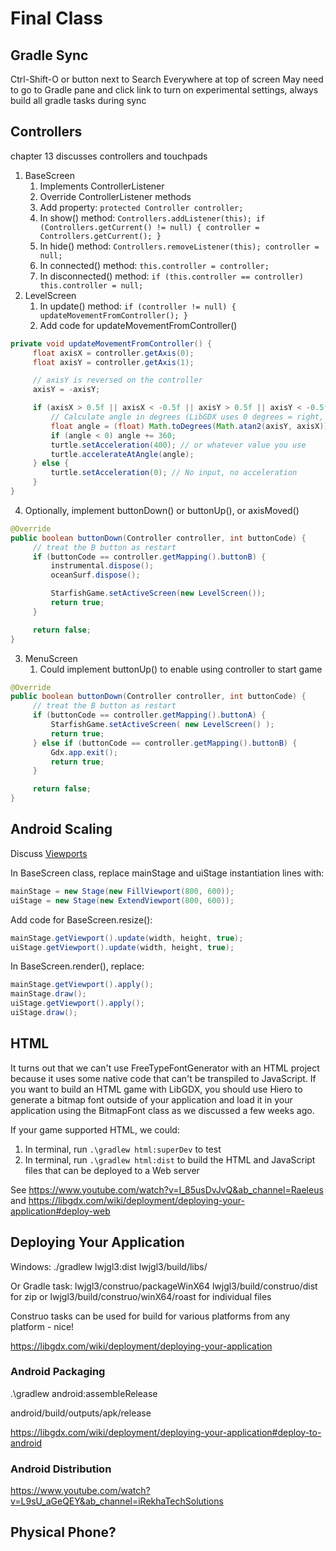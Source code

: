 # Final Class

## Gradle Sync

Ctrl-Shift-O or button next to Search Everywhere at top of screen
May need to go to Gradle pane and click link to turn on experimental settings, always build all gradle tasks during sync

## Controllers

chapter 13 discusses controllers and touchpads

1. BaseScreen
   1. Implements ControllerListener
   2. Override ControllerListener methods
   3. Add property: `protected Controller controller;`
   4. In show() method: `Controllers.addListener(this); if (Controllers.getCurrent() != null) { controller = Controllers.getCurrent(); }`
   5. In hide() method: `Controllers.removeListener(this); controller = null;`
   6. In connected() method: `this.controller = controller;`
   7. In disconnected() method: `if (this.controller == controller) this.controller = null;`
2. LevelScreen
   1. In update() method: `if (controller != null) { updateMovementFromController(); }`
   2. Add code for updateMovementFromController()

```java
private void updateMovementFromController() {
     float axisX = controller.getAxis(0);
     float axisY = controller.getAxis(1);

     // axisY is reversed on the controller
     axisY = -axisY;

     if (axisX > 0.5f || axisX < -0.5f || axisY > 0.5f || axisY < -0.5f) {
         // Calculate angle in degrees (LibGDX uses 0 degrees = right, 90 = up)
         float angle = (float) Math.toDegrees(Math.atan2(axisY, axisX));
         if (angle < 0) angle += 360;
         turtle.setAcceleration(400); // or whatever value you use
         turtle.accelerateAtAngle(angle);
     } else {
         turtle.setAcceleration(0); // No input, no acceleration
     }
}
```

   4. Optionally, implement buttonDown() or buttonUp(), or axisMoved()

```java
@Override
public boolean buttonDown(Controller controller, int buttonCode) {
     // treat the B button as restart
     if (buttonCode == controller.getMapping().buttonB) {
         instrumental.dispose();
         oceanSurf.dispose();

         StarfishGame.setActiveScreen(new LevelScreen());
         return true;
     }

     return false;
}
```

3. MenuScreen
   1. Could implement buttonUp() to enable using controller to start game
  
```java
@Override
public boolean buttonDown(Controller controller, int buttonCode) {
     // treat the B button as restart
     if (buttonCode == controller.getMapping().buttonA) {
         StarfishGame.setActiveScreen( new LevelScreen() );
         return true;
     } else if (buttonCode == controller.getMapping().buttonB) {
         Gdx.app.exit();
         return true;
     }

     return false;
}
```

## Android Scaling

Discuss [Viewports](https://libgdx.com/wiki/graphics/viewports)

In BaseScreen class, replace mainStage and uiStage instantiation lines with:

```java
mainStage = new Stage(new FillViewport(800, 600));
uiStage = new Stage(new ExtendViewport(800, 600));
```

Add code for BaseScreen.resize():

```java
mainStage.getViewport().update(width, height, true);
uiStage.getViewport().update(width, height, true);
```

In BaseScreen.render(), replace:

```java
mainStage.getViewport().apply();
mainStage.draw();
uiStage.getViewport().apply();
uiStage.draw();
```

## HTML

It turns out that we can't use FreeTypeFontGenerator with an HTML project because it uses some native code that can't be transpiled to JavaScript. If you want to build an HTML game with LibGDX, you should use Hiero to generate a bitmap font outside of your application and load it in your application using the BitmapFont class as we discussed a few weeks ago.

If your game supported HTML, we could:

1. In terminal, run `.\gradlew html:superDev` to test
2. In terminal, run `.\gradlew html:dist` to build the HTML and JavaScript files that can be deployed to a Web server

See <https://www.youtube.com/watch?v=I_85usDvJvQ&ab_channel=Raeleus> and <https://libgdx.com/wiki/deployment/deploying-your-application#deploy-web>


## Deploying Your Application

Windows:
./gradlew lwjgl3:dist
lwjgl3/build/libs/

Or Gradle task: lwjgl3/construo/packageWinX64
lwjgl3/build/construo/dist for zip or lwjgl3/build/construo/winX64/roast for individual files

Construo tasks can be used for build for various platforms from any platform - nice!

<https://libgdx.com/wiki/deployment/deploying-your-application>

### Android Packaging

.\gradlew android:assembleRelease

android/build/outputs/apk/release

<https://libgdx.com/wiki/deployment/deploying-your-application#deploy-to-android>

### Android Distribution

<https://www.youtube.com/watch?v=L9sU_aGeQEY&ab_channel=iRekhaTechSolutions>

## Physical Phone?
